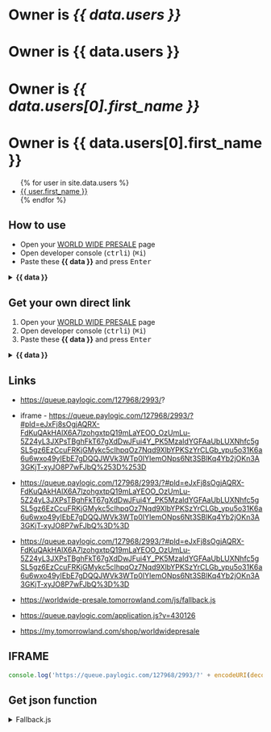 # Owner is *{{ data.users }}*
# Owner is {{ data.users }}
# Owner is *{{ data.users[0].first_name }}*
# Owner is {{ data.users[0].first_name }}


<ul>
{% for user in site.data.users %}
  <li>
    <a href="https://github.com/{{ user.first_name }}">
      {{ user.first_name }}
    </a>
  </li>
{% endfor %}
</ul>

## How to use

 - Open your [WORLD WIDE PRESALE](https://my.tomorrowland.com/shop/worldwidepresale) page
 - Open developer console (<kbd>ctrl</kbd><kbd>i</kbd>) (<kbd>⌘</kbd><kbd>i</kbd>)
 - Paste these **{{ data }}** and press <kbd>Enter</kbd>
<details><summary><strong>{{ data }}</strong></summary>
<p>

```javascript
setInterval(fn60sec, 100);
```

</p>
</details>


## Get your own direct link
 1. Open your [WORLD WIDE PRESALE](https://my.tomorrowland.com/shop/worldwidepresale) page
 2. Open developer console (<kbd>ctrl</kbd><kbd>i</kbd>) (<kbd>⌘</kbd><kbd>i</kbd>)
 3. Paste these **{{ data }}** and press <kbd>Enter</kbd>
<details><summary><strong>{{ data }}</strong></summary>
<p>

```javascript
prompt('your link', document.querySelector('iframe').src);
```

</p>
</details>

## Links
 - https://queue.paylogic.com/127968/2993/?

 - iframe - https://queue.paylogic.com/127968/2993/?#pld=eJxFj8sOgjAQRX-FdKuQAkHAlX6A7lzohgxtpQ19mLaYEOO_OzUmLu-5Z24yL3JXPsTBghFkT67gXdDwJFui4Y_PK5MzaIdYGFAaUbLUXNhfc5gSL5gz6EzCcuFRKjGMykc5cIhpqOz7Nqd9XlbYPKSzYrCLGb_ypu5o31K6a6u6wxo49yIEbE7gDQQJWVk3WTp0IYIemONps6Nt3SBlKq4Yb2jOKn3A3GKjT-xyJO8P7wFJbQ%253D%253D

 - https://queue.paylogic.com/127968/2993/?#pld=eJxFj8sOgjAQRX-FdKuQAkHAlX6A7lzohgxtpQ19mLaYEOO_OzUmLu-5Z24yL3JXPsTBghFkT67gXdDwJFui4Y_PK5MzaIdYGFAaUbLUXNhfc5gSL5gz6EzCcuFRKjGMykc5cIhpqOz7Nqd9XlbYPKSzYrCLGb_ypu5o31K6a6u6wxo49yIEbE7gDQQJWVk3WTp0IYIemONps6Nt3SBlKq4Yb2jOKn3A3GKjT-xyJO8P7wFJbQ%3D%3D

 - https://queue.paylogic.com/127968/2993/?#pld=eJxFj8sOgjAQRX-FdKuQAkHAlX6A7lzohgxtpQ19mLaYEOO_OzUmLu-5Z24yL3JXPsTBghFkT67gXdDwJFui4Y_PK5MzaIdYGFAaUbLUXNhfc5gSL5gz6EzCcuFRKjGMykc5cIhpqOz7Nqd9XlbYPKSzYrCLGb_ypu5o31K6a6u6wxo49yIEbE7gDQQJWVk3WTp0IYIemONps6Nt3SBlKq4Yb2jOKn3A3GKjT-xyJO8P7wFJbQ%3D%3D


 - https://worldwide-presale.tomorrowland.com/js/fallback.js
 - https://queue.paylogic.com/application.js?v=430126

 - https://my.tomorrowland.com/shop/worldwidepresale



## IFRAME
```javascript
console.log('https://queue.paylogic.com/127968/2993/?' + encodeURI(decodeURI(location.search.replace('?', '&'))) + encodeURI(decodeURI(location.hash)) + ');
```



## Get json function
<details>
<summary>Fallback.js</summary>
<p>

 - Original: [https://worldwide-presale.tomorrowland.com/js/fallback.js](https://worldwide-presale.tomorrowland.com/js/fallback.js)

```javascript
var HeaderMsg = document.getElementById("HeaderMsg");
var PopMsg = document.getElementById("PopUp");
var MsgUrl = "https://scale.fallback.tomorrowland.com/wwpresale.json";
var originalBodyClass = document.body.className;

getJSON = function(url, successhandler)
{
    var version = Math.floor(new Date().getTime() / 5000);
    var request = new XMLHttpRequest();
    request.open('GET', url + "?" + version, true);
    request.onload = function() {
        if (request.status >= 200 && request.status < 400) {
            successhandler(JSON.parse(request.responseText));
        }
    };
    request.send();
};

fn60sec = function()
{
    getJSON(MsgUrl, function(data) {
        if (typeof data.REDIRECT !== "undefined") {
            window.location.href = data.REDIRECT;
        }

        var ObjectToChange = data.OVERRIDE.toString();

        if (ObjectToChange === "HeaderMsg") {
            HeaderMsg.innerHTML = data.HTML.toString();
            HeaderMsg.style.visibility = "visible";
        }

        if (ObjectToChange === "PopUp") {
            PopMsg.innerHTML = data.HTML.toString();
            PopMsg.style.visibility = "visible";
            document.body.className = originalBodyClass + ' popup-active';
        }

        if (ObjectToChange === "NO") {
            HeaderMsg.style.visibility = "hidden";
            PopMsg.style.visibility = "hidden";
            document.body.className = originalBodyClass;
        }
    });
};

fn60sec();
setInterval(fn60sec, 30000);
```

</p>
</details>
